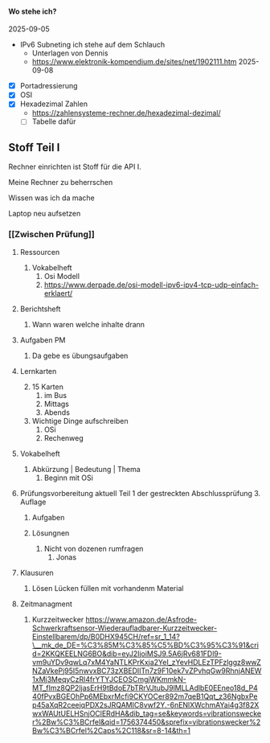 #### Wo stehe ich?
2025-09-05
- IPv6 Subneting ich stehe auf dem Schlauch
	- Unterlagen von Dennis
	- https://www.elektronik-kompendium.de/sites/net/1902111.htm
2025-09-08
- [x] Portadressierung
- [x]  OSI
- [x] Hexadezimal Zahlen
	- https://zahlensysteme-rechner.de/hexadezimal-dezimal/
	- [ ] Tabelle dafür

## Stoff Teil I

Rechner einrichten ist Stoff für die API I.

Meine Rechner zu beherrschen 

Wissen was ich da mache

Laptop neu aufsetzen

### [[Zwischen Prüfung]]

1. Ressourcen
	1. Vokabelheft
		1. Osi Modell
		2. https://www.derpade.de/osi-modell-ipv6-ipv4-tcp-udp-einfach-erklaert/
2. Berichtsheft

    1. Wann waren welche inhalte drann

3. Aufgaben PM
	1. Da gebe es übungsaufgaben

4. Lernkarten

    2. 15 Karten
	    1. im Bus
	    2. Mittags 
	    3. Abends
	3. Wichtige Dinge aufschreiben
		1. OSi
		2. Rechenweg
5. Vokabelheft
	1. Abkürzung | Bedeutung | Thema
		1. Beginn mit OSi

6. Prüfungsvorbereitung aktuell Teil 1 der gestreckten Abschlussprüfung 3. Auflage

    1. Aufgaben

    2. Lösungnen
	    1. Nicht von dozenen rumfragen
		    1. Jonas
7. Klausuren
	1. Lösen Lücken füllen mit vorhandenm Material
8. Zeitmanagment
	1. Kurzzeitwecker
	 https://www.amazon.de/Asfrode-Schwerkraftsensor-Wiederaufladbarer-Kurzzeitwecker-Einstellbarem/dp/B0DHX945CH/ref=sr_1_14?\__mk_de_DE=%C3%85M%C3%85%C5%BD%C3%95%C3%91&crid=2KKQKEELNG6BO&dib=eyJ2IjoiMSJ9.5A6jRv681FDl9-vm9uYDv9qwLq7xM4YaNTLKPrKxja2YeI_zYevHDLEzTPFzlggz8wwZNZaVkePj95I5nwvxBC73zXBEDIITn7z9F10ek7vZPvhqGw9RhnjANEW1xMj3MeqyCzRl4frYTYJCEOSCmgjWKmmkN-MT_fImz8QP2ljasErH9tBdoE7bTRrVJtubJ9lMLLAdlbE0EEneo18d_P440fPvxBGEOhPp6MEbxrMcfi9CKYOCer892m7qeB1Qqt_z36NgbxPep45aXqR2ceejqPDX2sJRQAMIC8vwf2Y.-6nENlXWchmAYai4g3f82XwxWAUtUELHSnjOClERdHA&dib_tag=se&keywords=vibrationswecker%2Bw%C3%BCrfel&qid=1756374450&sprefix=vibrationswecker%2Bw%C3%BCrfel%2Caps%2C118&sr=8-14&th=1
	 